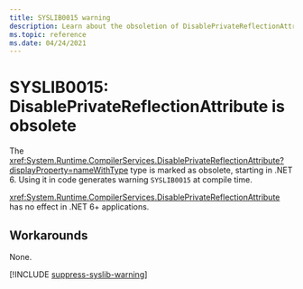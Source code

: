 ```yaml
---
title: SYSLIB0015 warning
description: Learn about the obsoletion of DisablePrivateReflectionAttribute that generates compile-time warning SYSLIB0015.
ms.topic: reference
ms.date: 04/24/2021
---
```

# SYSLIB0015: DisablePrivateReflectionAttribute is obsolete

The <xref:System.Runtime.CompilerServices.DisablePrivateReflectionAttribute?displayProperty=nameWithType> type is marked as obsolete, starting in .NET 6. Using it in code generates warning `SYSLIB0015` at compile time.

<xref:System.Runtime.CompilerServices.DisablePrivateReflectionAttribute> has no effect in .NET 6+ applications.

## Workarounds

None.

[!INCLUDE [suppress-syslib-warning](../../../../includes/suppress-syslib-warning.md)]
